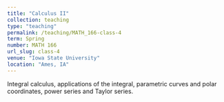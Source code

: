 ```yaml
---
title: "Calculus II"
collection: teaching
type: "teaching"
permalink: /teaching/MATH_166-class-4
term: Spring
number: MATH 166
url_slug: class-4
venue: "Iowa State University"
location: "Ames, IA"
---
```


Integral calculus, applications of the integral, parametric curves and polar coordinates, power series and Taylor series.
